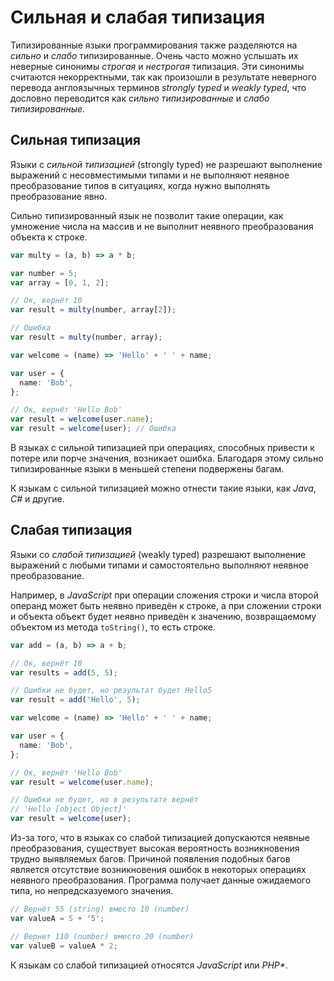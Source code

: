 # Сильная и слабая типизация

Типизированные языки программирования также разделяются на _сильно_ и _слабо_ типизированные. Очень часто можно услышать их неверные синонимы _строгая_ и _нестрогая_ типизация. Эти синонимы считаются некорректными, так как произошли в результате неверного перевода англоязычных терминов _strongly typed_ и _weakly typed_, что дословно переводится как _сильно типизированные_ и _слабо типизированные_.

## Сильная типизация

Языки с _сильной типизацией_ (strongly typed) не разрешают выполнение выражений с несовместимыми типами и не выполняют неявное преобразование типов в ситуациях, когда нужно выполнять преобразование явно.

Сильно типизированный язык не позволит такие операции, как умножение числа на массив и не выполнит неявного преобразования объекта к строке.

```ts
var multy = (a, b) => a * b;

var number = 5;
var array = [0, 1, 2];

// Ок, вернёт 10
var result = multy(number, array[2]);

// Ошибка
var result = multy(number, array);

var welcome = (name) => 'Hello' + ' ' + name;

var user = {
  name: 'Bob',
};

// Ок, вернёт 'Hello Bob'
var result = welcome(user.name);
var result = welcome(user); // Ошибка
```

В языках с сильной типизацией при операциях, способных привести к потере или порче значения, возникает ошибка. Благодаря этому сильно типизированные языки в меньшей степени подвержены багам.

К языкам с сильной типизацией можно отнести такие языки, как _Java_, _C#_ и другие.

## Слабая типизация

Языки со _слабой типизацией_ (weakly typed) разрешают выполнение выражений с любыми типами и самостоятельно выполняют неявное преобразование.

Например, в _JavaScript_ при операции сложения строки и числа второй операнд может быть неявно приведён к строке, а при сложении строки и объекта объект будет неявно приведён к значению, возвращаемому объектом из метода `toString()`, то есть строке.

```ts
var add = (a, b) => a + b;

// Ок, вернёт 10
var results = add(5, 5);

// Ошибки не будет, но результат будет Hello5
var result = add('Hello', 5);

var welcome = (name) => 'Hello' + ' ' + name;

var user = {
  name: 'Bob',
};

// Ок, вернёт 'Hello Bob'
var result = welcome(user.name);

// Ошибки не будет, но в результате вернёт
// 'Hello [object Object]'
var result = welcome(user);
```

Из-за того, что в языках со слабой типизацией допускаются неявные преобразования, существует высокая вероятность возникновения трудно выявляемых багов. Причиной появления подобных багов является отсутствие возникновения ошибок в некоторых операциях неявного преобразования. Программа получает данные ожидаемого типа, но непредсказуемого значения.

```ts
// Вернёт 55 (string) вместо 10 (number)
var valueA = 5 + '5';

// Вернет 110 (number) вместо 20 (number)
var valueB = valueA * 2;
```

К языкам со слабой типизацией относятся _JavaScript_ или _PHP\*_.
